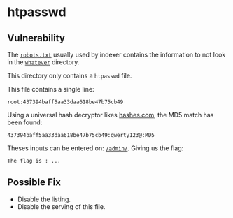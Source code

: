 # htpasswd

## Vulnerability

The [`robots.txt`](http://darkly/robots.txt) usually used by indexer contains the information to not look in the [`whatever`](http://darkly/whatever/) directory.

This directory only contains a `htpasswd` file.

This file contains a single line:
```
root:437394baff5aa33daa618be47b75cb49
```

Using a universal hash decryptor likes [hashes.com](https://hashes.com/en/decrypt/hash), the MD5 match has been found:
```
437394baff5aa33daa618be47b75cb49:qwerty123@:MD5
```

Theses inputs can be entered on: [`/admin/`](http://darkly/admin/).
Giving us the flag:
```
The flag is : ...
```

## Possible Fix

- Disable the listing.
- Disable the serving of this file.
